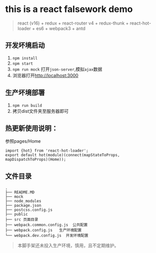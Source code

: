 # this is a react falsework demo
> react (v16) + redux + react-router v4 + redux-thunk + react-hot-loader + es6 + webpack3 + antd



## 开发坏境启动

1. `npm install`
2. `npm start`
4. `npm run mock` 打开`json-server`,模拟`ajax`数据
3. 浏览器打开[http://localhost:3000](http://localhost:3000)

## 生产坏境部署

1. `npm run build`
2. 拷贝dist文件夹至服务器即可


## 热更新使用说明：
参照pages/Home
```
import {hot} from 'react-hot-loader';
export default hot(module)(connect(mapStateToProps, mapDispatchToProps)(Home));
```

## 文件目录

```
.
├── README.MD  
├── mock  
├── node_modules
├── package.json
├── postcss.config.js
├── public 
├── src 页面目录
├── webpack.common.config.js  公共配置
├── webpack.config.js   生产环境配置
└── webpack.dev.config.js  开发环境配置
```

> 本脚手架还未投入生产环境，慎用，且不定期维护。
